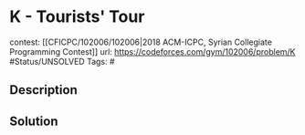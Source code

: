 # K - Tourists' Tour

contest: [[CFICPC/102006/102006|2018 ACM-ICPC, Syrian Collegiate Programming Contest]]
url: https://codeforces.com/gym/102006/problem/K
#Status/UNSOLVED
Tags: #

## Description

## Solution


